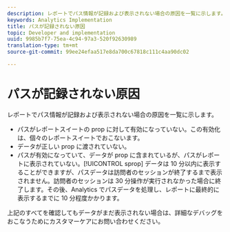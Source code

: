 ```yaml
---
description: レポートでパス情報が記録および表示されない場合の原因を一覧に示します。
keywords: Analytics Implementation
title: パスが記録されない原因
topic: Developer and implementation
uuid: 9985b7f7-75ea-4c94-97a3-520f92630989
translation-type: tm+mt
source-git-commit: 99ee24efaa517e8da700c67818c111c4aa90dc02

---
```



# パスが記録されない原因

レポートでパス情報が記録および表示されない場合の原因を一覧に示します。

* パスがレポートスイートの prop に対して有効になっていない。この有効化は、個々のレポートスイートでおこないます。
* データが正しい prop に渡されていない。
* パスが有効になっていて、データが prop に含まれているが、パスがレポートに表示されていない。[!UICONTROL sprop] データは 10 分以内に表示することができますが、パスデータは訪問者のセッションが終了するまで表示されません。訪問者のセッションは 30 分操作が実行されなかった場合に終了します。その後、Analytics でパスデータを処理し、レポートに最終的に表示するまでに 10 分程度かかります。

上記のすべてを確認してもデータがまだ表示されない場合は、詳細なデバッグをおこなうためにカスタマーケアにお問い合わせください。
